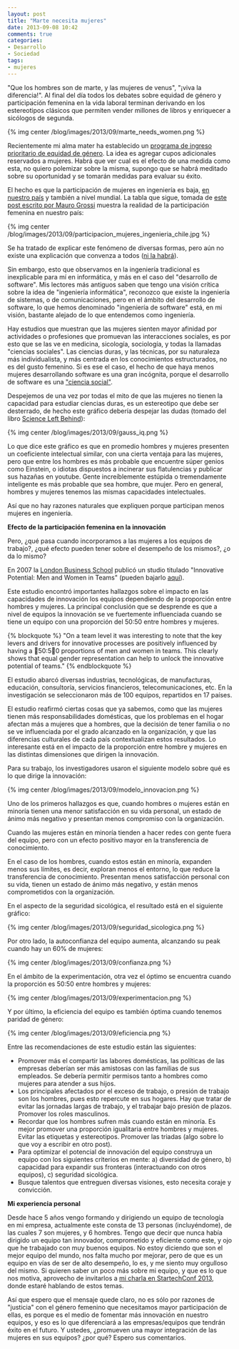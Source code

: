 ```yaml
---
layout: post
title: "Marte necesita mujeres"
date: 2013-09-08 10:42
comments: true
categories: 
- Desarrollo
- Sociedad
tags:
- mujeres
---
```

"Que los hombres son de marte, y las mujeres de venus", "¡viva la diferencia!". Al final del día todos los debates sobre equidad de género y participación femenina en la vida laboral terminan derivando en los estereotipos clásicos que permiten vender millones de libros y enriquecer a sicólogos de segunda.

{% img center /blog/images/2013/09/marte_needs_women.png %}

<!-- more -->

Recientemente mi alma mater ha establecido un [programa de ingreso prioritario de equidad de género](http://ingenieria.uchile.cl/noticias/94358/programa-de-ingreso-prioritario-de-equidad-de-genero-peg). La idea es agregar cupos adicionales reservados a mujeres. Habrá que ver cual es el efecto de una medida como esta, no quiero polemizar sobre la misma, supongo que se habrá meditado sobre su oportunidad y se tomarán medidas para evaluar su éxito. 

El hecho es que la participación de mujeres en ingeniería es baja, [en nuestro país](http://maurogrossi.bligoo.cl/participacion-femenina-en-las-carreras-de-ingenieria-civil-y-comercial) y también a nivel mundial. La tabla que sigue, tomada de [este post escrito por Mauro Grossi](http://maurogrossi.bligoo.cl/participacion-femenina-en-las-carreras-de-ingenieria-civil-y-comercial) muestra la realidad de la participación femenina en nuestro país:

{% img center /blog/images/2013/09/participacion_mujeres_ingenieria_chile.jpg %}

Se ha tratado de explicar este fenómeno de diversas formas, pero aún no existe una explicación que convenza a todos ([ni la habrá](http://www.lnds.net/blog/2011/07/decisiones-irracionales.html)).

Sin embargo, esto que observamos en la ingeniería tradicional es  inexplicable para mí en informática, y más en el caso del "desarrollo de software". Mis lectores más antiguos saben que tengo una visión crítica sobre la idea de "ingeniería informática", reconozco que existe la ingeniería de sistemas, o de comunicaciones, pero en el ámbito del desarrollo de software, lo que hemos denominado "ingeniería de software" está, en mi visión, bastante alejado de lo que entendemos como ingeniería.

Hay estudios que muestran que las mujeres sienten mayor afinidad por actividades o profesiones que promuevan las interacciones sociales, es por esto que se las ve en medicina, sicología, sociología, y todas la llamadas "ciencias sociales". Las ciencias duras, y las técnicas, por su naturaleza más individualista, y más centrada en los conocimientos estructurados, no es del gusto femenino. Si es ese el caso, el hecho de que haya menos mujeres desarrollando software es una gran incógnita, porque el desarrollo de software es una ["ciencia social"](http://www.lnds.net/blog/2009/04/la-computacion-como-una-ciencia-social.html).

Despejemos de una vez por todas el mito de que las mujeres no tienen la capacidad para estudiar ciencias duras, es un estereotipo que debe ser desterrado, de hecho este gráfico debería despejar las dudas (tomado del libro [Science Left Behind](http://amzn.to/TWHg33)):

{% img center /blog/images/2013/09/gauss_iq.png %}

Lo que dice este gráfico es que en promedio hombres y mujeres presenten un coeficiente intelectual similar, con una cierta ventaja para las mujeres, pero que entre los hombres es más probable que encuentre súper genios como Einstein, o idiotas dispuestos a incinerar sus flatulencias y publicar sus hazañas en youtube. Gente increíblemente estúpida o tremendamente inteligente es más probable que sea hombre, que mujer. Pero en general, hombres y mujeres tenemos las mismas capacidades intelectuales.

Así que no hay razones naturales que expliquen porque participan menos mujeres en ingeniería.

**Efecto de la participación femenina en la innovación**

Pero, ¿qué pasa cuando incorporamos a las mujeres a los equipos de trabajo?, ¿qué efecto pueden tener sobre el desempeño de los mismos?, ¿o da lo mismo?

En 2007 la [London Business School](http://www.london.edu/index.html) publicó un studio titulado "Innovative Potential: Men and Women in Teams" (pueden bajarlo [aquí](/blog/images/2013/09/grattonreportinnovative_potential_nov_2007.pdf)).

Este estudio encontró importantes hallazgos sobre el impacto en las capacidades de innovación los equipos dependiendo de la proporción entre hombres y mujeres. La principal conclusión que se desprende es que a nivel de equipos la innovación se ve fuertemente influenciada cuando se tiene un equipo con una proporción del 50:50 entre hombres y mujeres.

{% blockquote %}
"On a team level it was interesting to note that the key levers and drivers for innovative processes are positively influenced by having a 50:50 proportions of men and women in teams. This clearly shows that equal gender representation can help to unlock the innovative potential of teams."
{% endblockquote %}

El estudio abarcó diversas industrias, tecnológicas, de manufacturas, educación, consultoría, servicios financieros, telecomunicaciones, etc. En la investigación se seleccionaron más de 100 equipos, repartidos en 17 países.

El estudio reafirmó ciertas cosas que ya sabemos, como que las mujeres tienen más responsabilidades domésticas, que los problemas en el hogar afectan más a mujeres que a hombres, que la decisión de tener familia o no se ve influenciada por el grado alcanzado en la organización, y que las diferencias culturales de cada país contextualizan estos resultados. Lo interesante está en el impacto de la proporción entre hombre y mujeres en las distintas dimensiones que dirigen la innovación.

Para su trabajo, los investigadores usaron el siguiente modelo sobre qué es lo que dirige la innovación:

{% img center /blog/images/2013/09/modelo_innovacion.png %}


Uno de los primeros hallazgos es que, cuando hombres o mujeres están en minoría tienen una menor satisfacción en su vida personal, un estado de ánimo más negativo y presentan menos compromiso con la organización. 

Cuando las mujeres están en minoría tienden a hacer redes con gente fuera del equipo, pero con un efecto positivo mayor en la transferencia de conocimiento.

En el caso de los hombres, cuando estos están en minoría, expanden menos sus límites, es decir, exploran menos el entorno, lo que reduce la transferencia de conocimiento. Presentan menos satisfacción personal con su vida, tienen un estado de ánimo más negativo, y están menos comprometidos con la organización.

En el aspecto de la seguridad sicológica, el resultado está en el siguiente gráfico:

{% img center /blog/images/2013/09/seguridad_sicologica.png %}

Por otro lado, la autoconfianza del equipo aumenta, alcanzando su peak cuando hay un 60% de mujeres:

{% img center /blog/images/2013/09/confianza.png %}

En el ámbito de la experimentación, otra vez el óptimo se encuentra cuando la proporción es 50:50 entre hombres y mujeres:

{% img center /blog/images/2013/09/experimentacion.png %}

Y por último, la eficiencia del equipo es también óptima cuando tenemos paridad de género:

{% img center /blog/images/2013/09/eficiencia.png %}

Entre las recomendaciones de este estudio están las siguientes:

* Promover más el compartir las labores domésticas, las políticas de las empresas deberían ser más amistosas con las familias de sus empleados. Se debería permitir permisos tanto a hombres como mujeres para atender a sus hijos. 
* Los principales afectados por el exceso de trabajo, o presión de trabajo son los hombres, pues esto repercute en sus hogares.  Hay que tratar de evitar las jornadas largas de trabajo, y el trabajar bajo presión de plazos. Promover los roles masculinos.
* Recordar que los hombres sufren más cuando están en minoría. Es mejor promover una proporción igualitaria entre hombres y mujeres. Evitar las etiquetas y estereotipos. Promover las triadas (algo sobre lo que voy a escribir en otro post).
* Para optimizar el potencial de innovación del equipo construya un equipo con los siguientes criterios en mente: a) diversidad de género, b) capacidad para expandir sus fronteras (interactuando con otros equipos), c) seguridad sicológica.
* Busque talentos que entreguen diversas visiones, esto necesita coraje y convicción.

**Mi experiencia personal**

Desde hace 5 años vengo formando y dirigiendo un equipo de tecnología en mi empresa, actualmente este consta de 13 personas (incluyéndome), de las cuales 7 son mujeres, y 6 hombres. Tengo que decir que nunca había dirigido un equipo tan innovador, comprometido y eficiente como este, y ojo que he trabajado con muy buenos equipos. No estoy diciendo que son el mejor equipo del mundo, nos falta mucho por mejorar, pero de que es un equipo en vías de ser de alto desempeño, lo es, y me siento muy orgulloso del mismo. Si quieren saber un poco más sobre mi equipo, y que es lo que nos motiva, aprovecho de invitarlos  a [mi charla en StartechConf 2013](http://www.startechconf.com/speakers), donde estaré hablando de estos temas.

Así que espero que el mensaje quede claro, no es sólo por razones de "justicia" con el género femenino que necesitamos mayor participación de ellas, es porque es el medio de fomentar más innovación en nuestro equipos, y eso es lo que diferenciará a las empresas/equipos que tendrán éxito en el futuro. Y ustedes, ¿promueven una mayor integración de las mujeres en sus equipos? ¿por qué? Espero sus comentarios.
